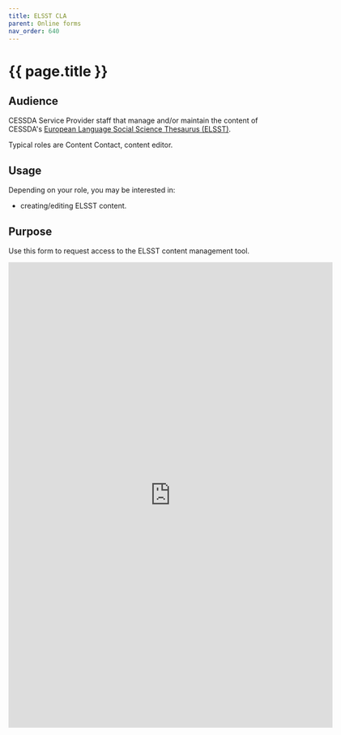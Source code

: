 ```yaml
---
title: ELSST CLA
parent: Online forms
nav_order: 640
---
```


# {{ page.title }}

## Audience

CESSDA Service Provider staff that manage and/or maintain the content of CESSDA's
[European Language Social Science Thesaurus (ELSST)](https://thesauri.cessda.eu/elsst/en/).

Typical roles are Content Contact, content editor.

## Usage

Depending on your role, you may be interested in:

* creating/editing ELSST content.

## Purpose

Use this form to request access to the ELSST content management tool.

<iframe src="https://docs.google.com/forms/d/e/1FAIpQLSd5mnyStRykIcpiZn7hZCtfakpUclKMijSoUHSOIUYHpofiXw/viewform?embedded=true"
   width="640" height="917" frameborder="0" marginheight="0" marginwidth="0">Loading…</iframe>
